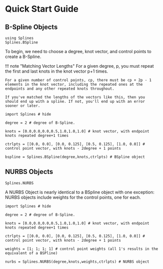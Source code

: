 # Quick Start Guide

## B-Spline Objects

```@docs
using Splines
Splines.BSpline
```

To begin, we need to choose a degree, knot vector, and control points to create a B-Spline.

!!! note "Matching Vector Lengths"
    For a given degree, p, you must repeat the first and last knots in the knot vector p+1 times.

    For a given number of control points, cp, there must be cp + 2p - 1 elements in the knot vector, including the repeated ones at the endpoints and any other repeated knots throughout.

    If you've matched the lengths of the vectors like this, then you should end up with a spline. If not, you'll end up with an error sooner or later.

```@example
import Splines # hide

degree = 2 # degree of B-Spline.

knots = [0.0,0.0,0.0,0.5,1.0,1.0,1.0] # knot vector, with endpoint knots repeated degree+1 times

ctrlpts = [[0.0, 0.0], [0.0, 0.125], [0.5, 0.125], [1.0, 0.0]] # control point vector, with knots - 2degree + 1 points

bspline = Splines.BSpline(degree,knots,ctrlpts) # BSpline object
```







## NURBS Objects
```@docs
Splines.NURBS
```

A NURBS Object is nearly identical to a BSpline object with one exception: NURBS objects include weights for the control points, one for each.

```@example
import Splines # hide

degree = 2 # degree of B-Spline.

knots = [0.0,0.0,0.0,0.5,1.0,1.0,1.0] # knot vector, with endpoint knots repeated degree+1 times

ctrlpts = [[0.0, 0.0], [0.0, 0.125], [0.5, 0.125], [1.0, 0.0]] # control point vector, with knots - 2degree + 1 points

weights = [1; 1; 1; 1] # control point weights (all 1's results in the equivalent of a BSPline)

nurbs = Splines.NURBS(degree,knots,weights,ctrlpts) # NURBS object
```